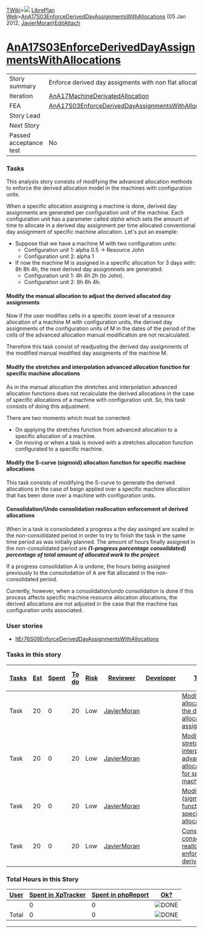 [TWiki](Main_WebHome)&gt;![](/twiki/pub/TWiki/TWikiDocGraphics/web-bg-small.gif) [LibrePlan Web](LibrePlan_WebHome)&gt;[AnA17S03EnforceDerivedDayAssignmentsWithAllocations](LibrePlan_AnA17S03EnforceDerivedDayAssignmentsWithAllocations "Topic revision: 5 (05 Jan 2012 - 16:47:21)") (05 Jan 2012, [JavierMoran](Main_JavierMoran))[Edit](LibrePlan_AnA17S03EnforceDerivedDayAssignmentsWithAllocations?t=1520343617 "Edit this topic text")[Attach](/twiki/bin/attach/LibrePlan/AnA17S03EnforceDerivedDayAssignmentsWithAllocations "Attach an image or document to this topic")  

 [AnA17S03EnforceDerivedDayAssignmentsWithAllocations](LibrePlan_AnA17S03EnforceDerivedDayAssignmentsWithAllocations)
=====================================================================================================================

|                        |                                                                                                                      |
|------------------------|----------------------------------------------------------------------------------------------------------------------|
| Story summary          | Enforce derived day assigments with non flat allocations                                                             |
| Iteration              | [AnA17MachineDerivatedAllocation](LibrePlan_AnA17MachineDerivatedAllocation)                                         |
| FEA                    | [AnA17S03EnforceDerivedDayAssignmentsWithAllocations](LibrePlan_AnA17S03EnforceDerivedDayAssignmentsWithAllocations) |
| Story Lead             |                                                                                                                      |
| Next Story             |                                                                                                                      |
| Passed acceptance test | No                                                                                                                   |

###  Tasks

This analysis story consists of modifying the advanced allocation methods to enforce the derived allocation model in the machines with configuration units.

When a specific allocation assigning a machine is done, derived day assignments are generated per configuration unit of the machine. Each configuration unit has a parameter called *alpha* which sets the amount of time to allocate in a derived day assignment per time allocated conventional day assignment of specific machine allocation. Let's put an example:

-   Suppose that we have a machine M with two configuration units:
    -   Configuration unit 1: alpha 0.5 -&gt; Resource John
    -   Configuration unit 2: alpha 1
-   If now the machine M is assigned in a specific allocation for 3 days with: 8h 8h 4h, the next derived day assignmnets are generated:
    -   Configuration unit 1: 4h 4h 2h (to John).
    -   Configuration unit 2: 8h 8h 4h.

####  Modify the manual allocation to adjust the derived allocated day assignments

Now if the user modifies cells in a specific zoom level of a resource allocation of a machine M with configuration units, the derived day assignments of the configuration units of M in the dates of the period of the cells of the advanced allocation manual modification are not recalculated.

Therefore this task consist of readjusting the derived day assigmnents of the modified manual modified day assigments of the machine M.

####  Modify the stretches and interpolation advanced allocation function for specific machine allocations

As in the manual allocation the stretches and interpolation advanced allocation functions does not recalculate the derived allocations in the case of specific allocations of a machine with configuration unit. So, this task consists of doing this adjustment.

There are two moments which must be corrected:

-   On applying the stretches function from advanced allocation to a specific allocation of a machine.
-   On moving or when a task is moved with a stretches allocation function configurated to a specific machine.

####  Modify the S-curve (sigmoid) allocation function for specific machine allocations

This task consists of modifying the S-curve to generate the derived allocations in the case of beign applied over a specific machine allocation that has been done over a machine with configuration units.

####  Consolidation/Undo consolidation reallocation enforcement of derived allocations

When in a task is consolodated a progress a the day assinged are scaled in the non-consolidated period in order to try to finish the task in the same time period as was initially planned. The amount of hours finally assigned in the non-consolidated period are ***(1-progress porcentage consolidated) percentage of total amount of allocated work to the project***.

If a progress consolidation A is undone, the hours being assigned previously to the consolodation of A are flat allocated in the non-consolidated period.

Currently, however, when a consolidation/undo consolidation is done if this process affects specific machine resource allocation allocations, the derived allocations are not adjusted in the case that the machine has configuration units associated.

###  User stories

-   [ItEr76S09EnforceDerivedDayAssignmentsWithAllocations](LibrePlan_ItEr76S09EnforceDerivedDayAssignmentsWithAllocations)

###  Tasks in this story

| [Tasks](LibrePlan_AnA17S03EnforceDerivedDayAssignmentsWithAllocations?sortcol=0;table=2;up=0#sorted_table "Sort by this column") | [Est](LibrePlan_AnA17S03EnforceDerivedDayAssignmentsWithAllocations?sortcol=1;table=2;up=0#sorted_table "Sort by this column") | [Spent](LibrePlan_AnA17S03EnforceDerivedDayAssignmentsWithAllocations?sortcol=2;table=2;up=0#sorted_table "Sort by this column") | [To do](LibrePlan_AnA17S03EnforceDerivedDayAssignmentsWithAllocations?sortcol=3;table=2;up=0#sorted_table "Sort by this column") | [Risk](LibrePlan_AnA17S03EnforceDerivedDayAssignmentsWithAllocations?sortcol=4;table=2;up=0#sorted_table "Sort by this column") | [Reviewer](LibrePlan_AnA17S03EnforceDerivedDayAssignmentsWithAllocations?sortcol=5;table=2;up=0#sorted_table "Sort by this column") | [Developer](LibrePlan_AnA17S03EnforceDerivedDayAssignmentsWithAllocations?sortcol=6;table=2;up=0#sorted_table "Sort by this column") | [Task Name](LibrePlan_AnA17S03EnforceDerivedDayAssignmentsWithAllocations?sortcol=7;table=2;up=0#sorted_table "Sort by this column")                                        | [Start Date](LibrePlan_AnA17S03EnforceDerivedDayAssignmentsWithAllocations?sortcol=8;table=2;up=0#sorted_table "Sort by this column") | [Est End Date](LibrePlan_AnA17S03EnforceDerivedDayAssignmentsWithAllocations?sortcol=9;table=2;up=0#sorted_table "Sort by this column") | [End Date](LibrePlan_AnA17S03EnforceDerivedDayAssignmentsWithAllocations?sortcol=10;table=2;up=0#sorted_table "Sort by this column") |
|----------------------------------------------------------------------------------------------------------------------------------|--------------------------------------------------------------------------------------------------------------------------------|----------------------------------------------------------------------------------------------------------------------------------|----------------------------------------------------------------------------------------------------------------------------------|---------------------------------------------------------------------------------------------------------------------------------|-------------------------------------------------------------------------------------------------------------------------------------|--------------------------------------------------------------------------------------------------------------------------------------|-----------------------------------------------------------------------------------------------------------------------------------------------------------------------------|---------------------------------------------------------------------------------------------------------------------------------------|-----------------------------------------------------------------------------------------------------------------------------------------|--------------------------------------------------------------------------------------------------------------------------------------|
| Task                                                                                                                             | 20                                                                                                                             | 0                                                                                                                                | 20                                                                                                                               | Low                                                                                                                             | [JavierMoran](Main_JavierMoran)                                                                                                     |                                                                                                                                      | [Modify the manual allocation to adjust the derived allocated day assignments](LibrePlan_AnA17S03EnforceDerivedDayAssignmentsWithAllocations#TasK1)                         |                                                                                                                                       |                                                                                                                                         |                                                                                                                                      |
| Task                                                                                                                             | 20                                                                                                                             | 0                                                                                                                                | 20                                                                                                                               | Low                                                                                                                             | [JavierMoran](Main_JavierMoran)                                                                                                     |                                                                                                                                      | [Modify the stretches and interpolation advanced allocation function for specific machine allocations](LibrePlan_AnA17S03EnforceDerivedDayAssignmentsWithAllocations#TasK2) |                                                                                                                                       |                                                                                                                                         |                                                                                                                                      |
| Task                                                                                                                             | 20                                                                                                                             | 0                                                                                                                                | 20                                                                                                                               | Low                                                                                                                             | [JavierMoran](Main_JavierMoran)                                                                                                     |                                                                                                                                      | [Modify the S-curve (sigmoid) allocation function for specific machine allocations](LibrePlan_AnA17S03EnforceDerivedDayAssignmentsWithAllocations#TasK3)                    |                                                                                                                                       |                                                                                                                                         |                                                                                                                                      |
| Task                                                                                                                             | 20                                                                                                                             | 0                                                                                                                                | 20                                                                                                                               | Low                                                                                                                             | [JavierMoran](Main_JavierMoran)                                                                                                     |                                                                                                                                      | [Consolidation/Undo consolidation reallocation enforcement of derived allocations](LibrePlan_AnA17S03EnforceDerivedDayAssignmentsWithAllocations#TasK4)                     |                                                                                                                                       |                                                                                                                                         |                                                                                                                                      |

###  Total Hours in this Story

| [User](LibrePlan_AnA17S03EnforceDerivedDayAssignmentsWithAllocations?sortcol=0;table=3;up=0#sorted_table "Sort by this column") | [Spent in XpTracker](LibrePlan_AnA17S03EnforceDerivedDayAssignmentsWithAllocations?sortcol=1;table=3;up=0#sorted_table "Sort by this column") | [Spent in phpReport](LibrePlan_AnA17S03EnforceDerivedDayAssignmentsWithAllocations?sortcol=2;table=3;up=0#sorted_table "Sort by this column") | [Ok?](LibrePlan_AnA17S03EnforceDerivedDayAssignmentsWithAllocations?sortcol=3;table=3;up=0#sorted_table "Sort by this column") |
|---------------------------------------------------------------------------------------------------------------------------------|-----------------------------------------------------------------------------------------------------------------------------------------------|-----------------------------------------------------------------------------------------------------------------------------------------------|--------------------------------------------------------------------------------------------------------------------------------|
|                                                                                                                                 | 0                                                                                                                                             | 0                                                                                                                                             | ![DONE](/twiki/pub/TWiki/TWikiDocGraphics/choice-yes.gif "DONE")                                                               |
| Total                                                                                                                           | 0                                                                                                                                             | 0                                                                                                                                             | ![DONE](/twiki/pub/TWiki/TWikiDocGraphics/choice-yes.gif "DONE")                                                               |

------------------------------------------------------------------------
